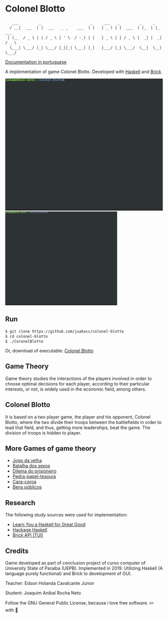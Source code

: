 # Colonel Blotto

```
   ___         _                      _     ___   _         _     _         
  / __|  ___  | |  ___   _ _    ___  | |   | _ ) | |  ___  | |_  | |_   ___
 | (__  / _ \ | | / _ \ | ' \  / -_) | |   | _ \ | | / _ \ |  _| |  _| / _ \
  \___| \___/ |_| \___/ |_||_| \___| |_|   |___/ |_| \___/  \__|  \__| \___/
```

[Documentation in portuguese](https://github.com/juakacc/colonel-blotto/blob/master/docs/guide.rst)

A implementation of game Colonel Blotto. Developed with [Haskell](https://www.haskell.org/) and [Brick](https://github.com/jtdaugherty/brick).

![Executando](./docs/executando.gif)
<img src="./docs/executando.gif" height="300">

## Run

```
$ git clone https://github.com/juakacc/colonel-blotto
$ cd colonel-blotto
$ ./CoronelBlotto
```
Or, download of executable: [Colonel Blotto](https://github.com/juakacc/colonel-blotto/releases/download/v1.1.0/CoronelBlotto)

## Game Theory

Game theory studies the interactions of the players involved in order to choose optimal decisions for each player, according to their particular interests, or not, is widely used in the economic field, among others.

## Colonel Blotto

It is based on a two player game, the player and his opponent, Colonel Blotto, where the two divide their troops between the battlefields in order to lead that field, and thus, getting more leaderships, beat the game. The division of troops is hidden to player.

## More Games of game theory

- [Jogo da velha](https://is.gd/6TUze4)
- [Batalha dos sexos](https://is.gd/p85Wjz)
- [Dilema do prisioneiro](https://is.gd/JOjWO3)
- [Pedra-papel-tesoura](https://is.gd/whZDIV)
- [Cara-coroa](https://is.gd/XiwR6g)
- [Bens públicos](https://is.gd/8a58BE)

## Research

The following study sources were used for implementation:
- [Learn You a Haskell for Great Good](http://learnyouahaskell.com/)
- [Hackage Haskell](https://hackage.haskell.org)
- [Brick API (TUI)](https://github.com/jtdaugherty/brick)

## Credits

Game developed as part of conclusion project of curso computer of University State of Paraíba (UEPB). Implemented in 2019. Utilizing Haskell (A language purely functional) and Brick to development of GUI.

Teacher: Edson Holanda Cavalcante Junior

Student: Joaquim Aníbal Rocha Neto

Follow the GNU General Public License, because i love free software.
:pencil2: with :yellow_heart:
